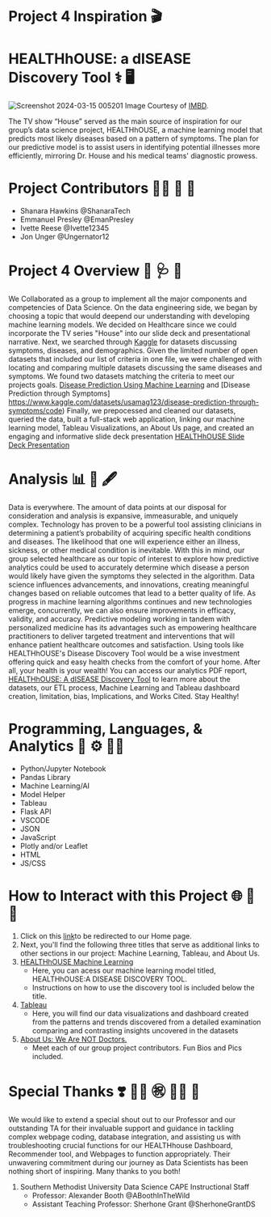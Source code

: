 # Project 4 Inspiration  :clapper: 
# HEALTHhOUSE: a dISEASE Discovery Tool :medical_symbol: :desktop_computer:
![Screenshot 2024-03-15 005201](https://github.com/EmanPresley/Project4-Group3/assets/147120775/2f563563-c207-4f34-a92b-49212191e0df) 
Image Courtesy of [IMBD](https://www.imdb.com/title/tt0412142/mediaviewer/rm2468813056/).

The TV show “House” served as the main source of inspiration for our group’s data science project, HEALTHhOUSE, a machine learning model that predicts most likely diseases based on a pattern of symptoms. The plan for our predictive model is to assist users in identifying potential illnesses more efficiently, mirroring Dr. House and his medical teams' diagnostic prowess.

# Project Contributors :woman_technologist: :thought_balloon: :name_badge:
  - Shanara Hawkins @ShanaraTech
  - Emmanuel Presley @EmanPresley
  - Ivette Reese @Ivette12345
  - Jon Unger @Ungernator12

# Project 4 Overview :lab_coat: :stethoscope: :pill: 
We Collaborated as a group to implement all the major components and competencies of Data Science. On the data engineering side, we began by choosing a topic that would deepend our understanding with developing machine learning models. We decided on Healthcare since we could incorporate the TV series "House" into our slide deck and presentational narrative. Next, we searched through [Kaggle](https://www.kaggle.com/) for datasets discussing symptoms, diseases, and demographics. Given the limited number of open datasets that included our list of criteria in one file, we were challenged with locating and comparing multiple datasets discussing the same diseases and symptoms. We found two datasets matching the criteria to meet our projects goals. [Disease Prediction Using Machine Learning](https://www.kaggle.com/datasets/kaushil268/disease-prediction-using-machine-learning?resource=download) and [Disease Prediction through Symptoms] https://www.kaggle.com/datasets/usamag123/disease-prediction-through-symptoms/code) Finally, we prepocessed and cleaned our datasets, queried the data, built a full-stack web application, linking our machine learning model, Tableau Visualizations, an About Us page, and created an engaging and informative slide deck presentation [HEALTHhOUSE Slide Deck Presentation](https://www.canva.com/design/DAGAo4miO1A/pu0g0g1_Bt2ud6xsoSsdug/view?utm_content=DAGAo4miO1A&utm_campaign=designshare&utm_medium=link&utm_source=editor)

# Analysis :bar_chart: :green_apple: :fountain_pen:
Data is everywhere. The amount of data points at our disposal for consideration and analysis is expansive, immeasurable, and uniquely complex. Technology has proven to be a powerful tool assisting clinicians in determining a patient’s probability of acquiring specific health conditions and diseases. The likelihood that one will experience either an illness, sickness, or other medical condition is inevitable. With this in mind, our group selected healthcare as our topic of interest to explore how predictive analytics could be used to accurately determine which disease a person would likely have given the symptoms they selected in the algorithm. Data science influences advancements, and innovations, creating meaningful changes based on reliable outcomes that lead to a better quality of life. As progress in machine learning algorithms continues and new technologies emerge, concurrently, we can also ensure improvements in efficacy, validity, and accuracy. Predictive modeling working in tandem with personalized medicine has its advantages such as empowering healthcare practitioners to deliver targeted treatment and interventions that will enhance patient healthcare outcomes and satisfaction. Using tools like HEALTHhOUSE's Disease Discovery Tool would be a wise investment offering quick and easy health checks from the comfort of your home. After all, your health is your wealth! 
You can access our analytics PDF report, [HEALTHhOUSE: A dISEASE Discovery Tool](https://acrobat.adobe.com/id/urn:aaid:sc:va6c2:faf1f82b-761d-4685-9796-d9920dfbfd7d) to learn more about the datasets, our ETL process, Machine Learning and Tableau dashboard creation, limitation, bias, Implications, and Works Cited. Stay Healthy!

# Programming, Languages, & Analytics :signal_strength: :gear: :man_technologist:
  - Python/Jupyter Notebook
  - Pandas Library
  - Machine Learning/AI
  - Model Helper
  - Tableau
  - Flask API
  - VSCODE
  - JSON
  - JavaScript
  - Plotly and/or Leaflet
  - HTML
  - JS/CSS

# How to Interact with this Project :globe_with_meridians: :open_file_folder: :link:
1. Click on this [link](https://junger1212.pythonanywhere.com/)to be redirected to our Home page.
2. Next, you'll find the following three titles that serve as additional links to other sections in our project: Machine Learning, Tableau, and About Us. 
3. [HEALTHhOUSE Machine Learning](https://junger1212.pythonanywhere.com/ml_form)
     - Here, you can acess our machine learning model titled, HEALTHhOUSE:A DISEASE DISCOVERY TOOL.
     - Instructions on how to use the discovery tool is included below the title.
4. [Tableau](https://junger1212.pythonanywhere.com/tableau)
    - Here, you will find our data visualizations and dashboard created from the patterns and trends discovered from a detailed examination comparing and contrasting insights uncovered in the datasets
5. [About Us: We Are NOT Doctors.](https://junger1212.pythonanywhere.com/about_us)
    - Meet each of our group project contributors. Fun Bios and Pics included.  
   
# Special Thanks :heavy_heart_exclamation: :woman_student: :congratulations: :man_student: :tada:
We would like to extend a special shout out to our Professor and our outstanding TA for their invaluable support and guidance in tackling complex webpage coding, database integration, and assisting us with troubleshooting crucial functions for our HEALTHhouse Dashboard, Recommender tool, and Webpages to function appropriately. Their unwavering commitment during our journey as Data Scientists has been nothing short of inspiring. Many thanks to you both!
  1. Southern Methodist University Data Science CAPE Instructional Staff
     - Professor: Alexander Booth @ABoothInTheWild
     - Assistant Teaching Professor: Sherhone Grant @SherhoneGrantDS
